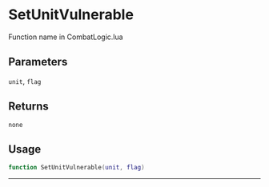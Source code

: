 # SetUnitVulnerable
Function name in CombatLogic.lua
## Parameters
`unit`, `flag`
## Returns
`none`
## Usage
```lua
function SetUnitVulnerable(unit, flag)
```
---
